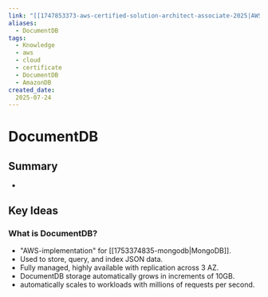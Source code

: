 ```yaml
---
link: "[[1747853373-aws-certified-solution-architect-associate-2025|AWS Certified Solution Architect Associate 2025]]"
aliases: 
  - DocumentDB
tags:
  - Knowledge
  - aws
  - cloud
  - certificate
  - DocumentDB
  - AmazonDB
created_date:
  2025-07-24
---
```

# DocumentDB
## Summary
- 

## Key Ideas
### What is DocumentDB?
- "AWS-implementation" for [[1753374835-mongodb|MongoDB]].
- Used to store, query, and index JSON data.
- Fully managed, highly available with replication across 3 AZ.
- DocumentDB storage automatically grows in increments of 10GB.
- automatically scales to workloads with millions of requests per second.

